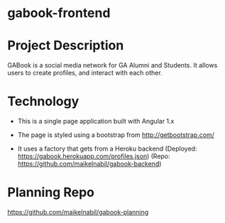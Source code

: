 # gabook-frontend

# Project Description
GABook is a social media network for GA Alumni and Students. It allows users to create profiles, and interact with each other.

# Technology
- This is a single page application built with Angular 1.x

- The page is styled using a bootstrap from http://getbootstrap.com/ 

- It uses a factory that gets from a Heroku backend (Deployed: https://gabook.herokuapp.com/profiles.json) (Repo: https://github.com/maikelnabil/gabook-backend)

# Planning Repo
https://github.com/maikelnabil/gabook-planning
